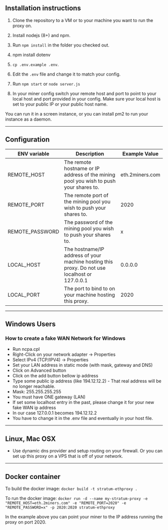 ## Installation instructions

1. Clone the repository to a VM or to your machine you want to run the proxy on.

2. Install nodejs (8+) and npm.

3. Run `npm install` in the folder you checked out.
   
4. npm install dotenv

6. `cp .env.example .env`.

7. Edit the `.env` file and change it to match your config.

8. Run `npm start` or `node server.js`

9. In your miner config switch your remote host and port to point to your local host and port provided in your config. Make sure your local host is set to your public IP or your public host name.

You can run it in a screen instance, or you can install pm2 to run your instance as a daemon.

---

## Configuration

| ENV variable | Description | Example Value |
|--|--|--|
| REMOTE_HOST | The remote hostname or IP address of the mining pool you wish to push your shares to. | eth.2miners.com |
| REMOTE_PORT | The remote port of the mining pool you wish to push your shares to. | 2020 |
| REMOTE_PASSWORD | The password of the mining pool you wish to push your shares to. | x |
| LOCAL_HOST | The hostname/IP address of your machine hosting this proxy. Do not use localhost or 127.0.0.1 | 0.0.0.0 |
| LOCAL_PORT | The port to bind to on your machine hosting this proxy. | 2020 |

----

## Windows Users

### How to create a fake WAN Network for Windows

* Run ncpa.cpl
* Right-Click on your network adapter -> Properties
* Select IPv4 (TCP/IPV4) -> Properties
* Set your LAN address in static mode (with mask, gateway and DNS)
* Click on Advanced button
* Click on the add button bellow ip address
* Type some public ip address (like 194.12.12.2) - That real address will be no longer reachable.
* Mask: 255.255.255.255
* You must have ONE gateway (LAN)
* If set some localhost entry in the past, please change it for your new fake WAN ip address
* In our case 127.0.0.1 becomes 194.12.12.2
* You have to change it in the .env file and eventually in your host file.

---

## Linux, Mac OSX

* Use dynamic dns provider and setup routing on your firewall. Or you can set up this proxy on a VPS that is off of your network.

---

## Docker container


To build the docker image: `docker build -t stratum-ethproxy .`

To run the docker image: `docker run -d --name my-stratum-proxy -e "REMOTE_HOST=eth.2miners.com" -e "REMOTE_PORT=2020" -e "REMOTE_PASSWORD=x" -p 2020:2020 stratum-ethproxy`

In the example above you can point your miner to the IP address running the proxy on port 2020.
